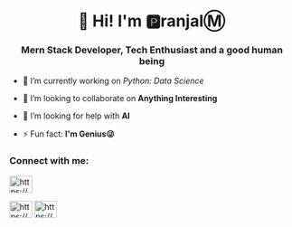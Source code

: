 <h1 align="center">👋 Hi! I'm 🅿ranjalⓂ</h1>
<h3 align="center">Mern Stack Developer, Tech Enthusiast and a good human being</h3>

- 🔭 I’m currently working on *Python: Data Science*

- 👯 I’m looking to collaborate on **Anything Interesting**

- 🤝 I’m looking for help with **AI**

- ⚡ Fun fact: **I'm Genius😜**

<h3 align="left">Connect with me:</h3>
<p align="left">
<a href="https://www.linkedin.com/in/pranjalm-23/" target="blank"><img align="center" src="https://www.google.com/imgres?imgurl=https%3A%2F%2Ffriconix.com%2Fpng%2Ffi-xnsuxx-linkedin.png&imgrefurl=https%3A%2F%2Ffriconix.com%2Ficon%2Ffi-xnsuxl-linkedin%2F&tbnid=lfeDoDOFUmN2sM&vet=12ahUKEwiYh-G65OLzAhUv6nMBHaOeALEQMygFegUIARDKAQ..i&docid=ptHjNXifcBpMYM&w=512&h=512&q=linkedin%20svg&ved=2ahUKEwiYh-G65OLzAhUv6nMBHaOeALEQMygFegUIARDKAQ" alt="https://www.linkedin.com/in/sreelakshmi-g-4a030118b/" height="30" width="40" /></a>

<a href="https://www.quora.com/profile/Sreelakshmi-G-28" target="blank"><img align="center" src="https://image.flaticon.com/icons/png/512/174/174865.png" alt="https://www.quora.com/profile/Sreelakshmi-G-28" height="30" width="40" /></a>
<a href="https://www.facebook.com/pranjal.mishra.731135/" target="blank"><img align="center" src="https://www.google.com/url?sa=i&url=https%3A%2F%2Fwww.pinterest.com%2Fpin%2F782641241473396939%2F&psig=AOvVaw1YvBS0csP3pgLabTWs5kvJ&ust=1635155688920000&source=images&cd=vfe&ved=0CAsQjRxqFwoTCJDtrenj4vMCFQAAAAAdAAAAABAD" alt="https://www.facebook.com/pranjal.mishra.731135/" height="30" width="40" /></a>
</p>
